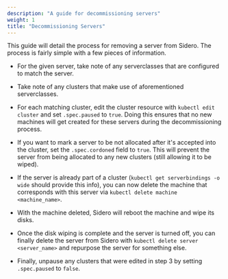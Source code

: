```yaml
---
description: "A guide for decommissioning servers"
weight: 1
title: "Decommissioning Servers"
---
```


This guide will detail the process for removing a server from Sidero.
The process is fairly simple with a few pieces of information.

- For the given server, take note of any serverclasses that are configured to match the server.

- Take note of any clusters that make use of aforementioned serverclasses.

- For each matching cluster, edit the cluster resource with `kubectl edit cluster` and set `.spec.paused` to `true`.
  Doing this ensures that no new machines will get created for these servers during the decommissioning process.

- If you want to mark a server to be not allocated after it's accepted into the cluster, set the `.spec.cordoned` field to `true`.
  This will prevent the server from being allocated to any new clusters (still allowing it to be wiped).

- If the server is already part of a cluster (`kubectl get serverbindings -o wide` should provide this info), you can now delete the machine that corresponds with this server via `kubectl delete machine <machine_name>`.

- With the machine deleted, Sidero will reboot the machine and wipe its disks.

- Once the disk wiping is complete and the server is turned off, you can finally delete the server from Sidero with `kubectl delete server <server_name>` and repurpose the server for something else.

- Finally, unpause any clusters that were edited in step 3 by setting `.spec.paused` to `false`.
